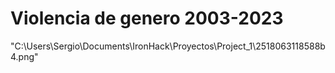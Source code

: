 # Violencia de genero 2003-2023
"C:\Users\Sergio\Documents\IronHack\Proyectos\Project_1\2518063118588b4.png"
